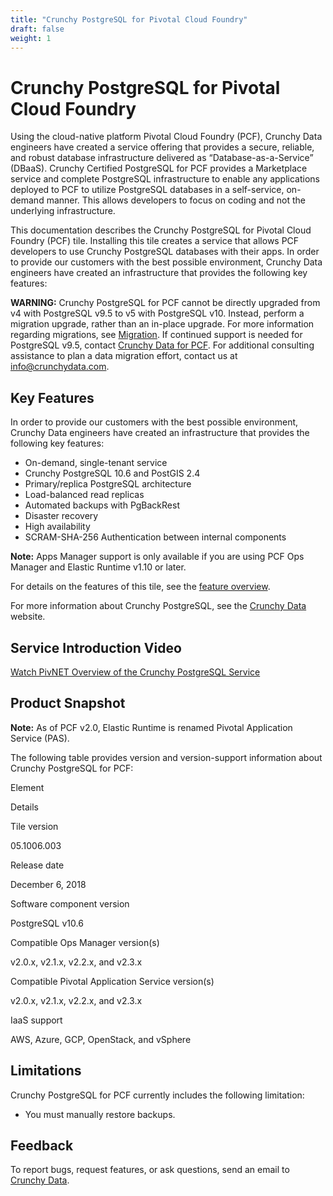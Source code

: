 ```yaml
---
title: "Crunchy PostgreSQL for Pivotal Cloud Foundry"
draft: false
weight: 1
---
```


Crunchy PostgreSQL for Pivotal Cloud Foundry
==========================

Using the cloud-native platform Pivotal Cloud Foundry (PCF), Crunchy
Data engineers have created a service offering that provides a secure,
reliable, and robust database infrastructure delivered as
“Database-as-a-Service” (DBaaS). Crunchy Certified PostgreSQL for PCF
provides a Marketplace service and complete PostgreSQL infrastructure to
enable any applications deployed to PCF to utilize PostgreSQL databases
in a self-service, on-demand manner. This allows developers to focus on
coding and not the underlying infrastructure.

This documentation describes the Crunchy PostgreSQL for Pivotal Cloud
Foundry (PCF) tile. Installing this tile creates a service that allows
PCF developers to use Crunchy PostgreSQL databases with their apps. In
order to provide our customers with the best possible environment,
Crunchy Data engineers have created an infrastructure that provides the
following key features:

**WARNING:** Crunchy PostgreSQL for PCF cannot be directly upgraded from
v4 with PostgreSQL v9.5 to v5 with PostgreSQL v10. Instead, perform a
migration upgrade, rather than an in-place upgrade. For more information
regarding migrations, see
[Migration](https://docs.pivotal.io/partners/data-migration). If
continued support is needed for PostgreSQL v9.5, contact [Crunchy Data
for PCF](mailto:crunchypcf@crunchydata.com). For additional consulting
assistance to plan a data migration effort, contact us at
[info@crunchydata.com](mailto:info@crunchydata.com).

Key Features
------------

In order to provide our customers with the best possible environment,
Crunchy Data engineers have created an infrastructure that provides the
following key features:

-   On-demand, single-tenant service
-   Crunchy PostgreSQL 10.6 and PostGIS 2.4
-   Primary/replica PostgreSQL architecture
-   Load-balanced read replicas
-   Automated backups with PgBackRest
-   Disaster recovery
-   High availability
-   SCRAM-SHA-256 Authentication between internal components

**Note:** Apps Manager support is only available if you are using PCF
Ops Manager and Elastic Runtime v1.10 or later.

For details on the features of this tile, see the [feature
overview](/feature-overview).

For more information about Crunchy PostgreSQL, see the [Crunchy
Data](http://crunchydata.com/) website.

Service Introduction Video
--------------------------

[Watch PivNET Overview of the Crunchy PostgreSQL
Service](https://pivotal.io/platform/services-marketplace/data-management/crunchy)

Product Snapshot
----------------

**Note:** As of PCF v2.0, Elastic Runtime is renamed Pivotal Application
Service (PAS).

The following table provides version and version-support information
about Crunchy PostgreSQL for PCF:

Element

Details

Tile version

05.1006.003

Release date

December 6, 2018

Software component version

PostgreSQL v10.6

Compatible Ops Manager version(s)

v2.0.x, v2.1.x, v2.2.x, and v2.3.x

Compatible Pivotal Application Service version(s)

v2.0.x, v2.1.x, v2.2.x, and v2.3.x

IaaS support

AWS, Azure, GCP, OpenStack, and vSphere

Limitations
-----------

Crunchy PostgreSQL for PCF currently includes the following limitation:

-   You must manually restore backups.

Feedback
--------

To report bugs, request features, or ask questions, send an email to
[Crunchy Data](mailto:crunchypcf@crunchydata.com).
